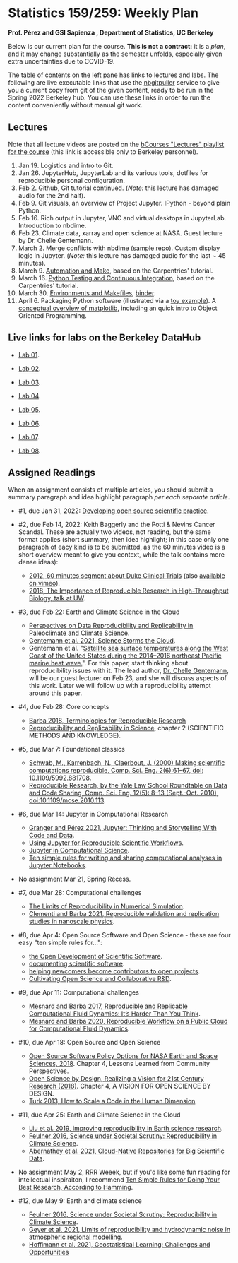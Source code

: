 # Statistics 159/259: Weekly Plan

**Prof. Pérez and GSI Sapienza , Department of Statistics, UC Berkeley**

Below is our current plan for the course. **This is not a contract:** it is a _plan_, and it may change substantially as the semester unfolds, especially given extra uncertainties due to COVID-19.

The table of contents on the left pane has links to lectures and labs. The following are live executable links that use the [nbgitpuller](https://jupyterhub.github.io/nbgitpuller) service to give you a current copy from git of the given content, ready to be run in the Spring 2022 Berkeley hub. You can use these links in order to run the content conveniently without manual git work.


## Lectures

Note that all lecture videos are posted on the [bCourses "Lectures" playlist for the course](https://bcourses.berkeley.edu/courses/1512961/external_tools/78985) (this link is accessible only to Berkeley personnel).

1. Jan 19. Logistics and intro to Git.
2. Jan 26. JupyterHub, JupyterLab and its various tools, dotfiles for reproducible personal configuration.
3. Feb 2. Github, Git tutorial continued. (_Note:_ this lecture has damaged audio for the 2nd half).
4. Feb 9. Git visuals, an overview of Project Jupyter. IPython - beyond plain Python.
5. Feb 16. Rich output in Jupyter, VNC and virtual desktops in JupyterLab. Introduction to nbdime.
6. Feb 23. Climate data, xarray and open science at NASA. Guest lecture by Dr. Chelle Gentemann.
7. March 2. Merge conflicts with nbdime ([sample repo](https://github.com/UCB-stat-159-s22/nbconflicts-demo)). Custom display logic in Jupyter. (_Note:_ this lecture has damaged audio for the last ~ 45 minutes).
8. March 9. [Automation and Make](https://swcarpentry.github.io/make-novice), based on the Carpentries' tutorial.
9. March 16. [Python Testing and Continuous Integration](https://carpentries-incubator.github.io/python-testing), based on the Carpentries' tutorial.
10. March 30. [Environments and Makefiles](lectures/environments/conda-envs), [binder](https://docs.google.com/presentation/d/14pJmHMbYpF7VFCOi-eh64DZgEbTXXwWcBnPtvW8hhso).
11. April 6. Packaging Python software (illustrated via a [toy example](https://github.com/fperez/mytoy)). A [conceptual overview of matplotlib](lectures/matplotlib_beyond_basics), including an quick intro to Object Oriented Programming.


## Live links for labs on the Berkeley DataHub

* [Lab 01](https://stat159.datahub.berkeley.edu/hub/user-redirect/git-pull?repo=https%3A%2F%2Fgithub.com%2FUCB-stat-159-s22%2Fsite&branch=main&urlpath=lab%2Ftree%2Fsite%2Flab%2Flab01).

* [Lab 02](https://stat159.datahub.berkeley.edu/hub/user-redirect/git-pull?repo=https%3A%2F%2Fgithub.com%2FUCB-stat-159-s22%2Fsite&branch=main&urlpath=lab%2Ftree%2Fsite%2Flab%2Flab02).

* [Lab 03](https://stat159.datahub.berkeley.edu/hub/user-redirect/git-pull?repo=https%3A%2F%2Fgithub.com%2FUCB-stat-159-s22%2Fsite&urlpath=lab%2Ftree%2Fsite%2Flab%2Flab03%2Flab03.ipynb&branch=main).

* [Lab 04](https://stat159.datahub.berkeley.edu/hub/user-redirect/git-pull?repo=https%3A%2F%2Fgithub.com%2FUCB-stat-159-s22%2Fsite&urlpath=lab%2Ftree%2Fsite%2Flab%2Flab04%2Flab04.ipynb&branch=main).

* [Lab 05](https://stat159.datahub.berkeley.edu/hub/user-redirect/git-pull?repo=https%3A%2F%2Fgithub.com%2FUCB-stat-159-s22%2Fsite&urlpath=lab%2Ftree%2Fsite%2Flab%2Flab05%2Flab05.ipynb&branch=main).

* [Lab 06](https://stat159.datahub.berkeley.edu/hub/user-redirect/git-pull?repo=https%3A%2F%2Fgithub.com%2FUCB-stat-159-s22%2Fsite&urlpath=lab%2Ftree%2Fsite%2Flab%2Flab06%2Flab06.ipynb&branch=main). 

* [Lab 07](https://stat159.datahub.berkeley.edu/hub/user-redirect/git-pull?repo=https%3A%2F%2Fgithub.com%2FUCB-stat-159-s22%2Fsite&urlpath=lab%2Ftree%2Fsite%2Flab%2Flab07%2Flab07.ipynb&branch=main).

* [Lab 08](https://stat159.datahub.berkeley.edu/hub/user-redirect/git-pull?repo=https%3A%2F%2Fgithub.com%2FUCB-stat-159-s22%2Fsite&urlpath=lab%2Ftree%2Fsite%2Flab%2Flab08%2Flab08.ipynb&branch=main).


## Assigned Readings

When an assignment consists of multiple articles, you should submit a summary paragraph and idea highlight paragraph _per each separate article_.

* #1, due Jan 31, 2022: [Developing open source scientific practice](https://berkeley-stat159-f17.github.io/stat159-f17/_static/ref/millman-perez.pdf).

* #2, due Feb 14, 2022: Keith Baggerly and the Potti & Nevins Cancer Scandal. These are actually two videos, not reading, but the same format applies (short summary, then idea highlight; in this case only one paragraph of eacy kind is to be submitted, as the 60 minutes video is a short overview meant to give you context, while the talk contains more dense ideas):

    - [2012, 60 minutes segment about Duke Clinical Trials](https://www.youtube.com/watch?v=W5sZTNPMQRM) (also [available on vimeo](https://vimeo.com/165142857)).
    - [2018, The Importance of Reproducible Research in High-Throughput Biology, talk at UW](https://www.youtube.com/watch?v=8QJfNS7XXwA).

* #3, due Feb 22: Earth and Climate Science in the Cloud
    - [Perspectives on Data Reproducibility and Replicability in Paleoclimate and Climate Science](https://hdsr.mitpress.mit.edu/pub/dijwtzza/release/1).
    - [Gentemann et al. 2021, Science Storms the Cloud](https://www.essoar.org/doi/10.1002/essoar.10506344.2).
    - Gentemann et al. "[Satellite sea surface temperatures along the West Coast of the United States during the 2014–2016 northeast Pacific marine heat wave.](https://agupubs.onlinelibrary.wiley.com/doi/10.1002/2016GL071039)".  For this paper, start thinking about reproducibility issues with it. The lead author, [Dr. Chelle Gentemann](), will be our guest lecturer on Feb 23, and she will discuss aspects of this work. Later we will follow up with a reproducibility attempt around this paper.

* #4, due Feb 28: Core concepts
    - [Barba 2018, Terminologies for Reproducible Research](https://arxiv.org/abs/1802.03311)
    - [Reproducibility and Replicability in Science](https://www.ncbi.nlm.nih.gov/books/NBK547537), chapter 2 (SCIENTIFIC METHODS AND KNOWLEDGE).

* #5, due Mar 7: Foundational classics
    - [Schwab, M., Karrenbach, N., Claerbout, J. (2000) Making scientific computations reproducible, Comp. Sci. Eng. 2(6):61–67, doi: 10.1109/5992.881708](https://ieeexplore.ieee.org/document/881708).
    - [Reproducible Research, by the Yale Law School Roundtable on Data and Code Sharing, Comp. Sci. Eng. 12(5): 8–13 (Sept.-Oct. 2010), doi:10.1109/mcse.2010.113](https://ieeexplore.ieee.org/document/5562471).

* #6, due Mar 14:  Jupyter in Computational Research
    - [Granger and Pérez 2021, Jupyter: Thinking and Storytelling With Code and Data](https://ieeexplore.ieee.org/document/9387490).
    - [Using Jupyter for Reproducible Scientific Workflows](https://ieeexplore.ieee.org/document/9325550).
    - [Jupyter in Computational Science](https://ieeexplore.ieee.org/document/9387474).
    - [Ten simple rules for writing and sharing computational analyses in Jupyter Notebooks](http://dx.plos.org/10.1371/journal.pcbi.1007007).


* No assignment Mar 21, Spring Recess.

* #7, due Mar 28: Computational challenges
    - [The Limits of Reproducibility in Numerical Simulation](https://ieeexplore-ieee-org.libproxy.berkeley.edu/document/5719578).
    - [Clementi and Barba 2021, Reproducible validation and replication studies in nanoscale physics](https://royalsocietypublishing.org/doi/10.1098/rsta.2020.0068).


* #8, due Apr 4: Open Source Software and Open Science - these are four easy "ten simple rules for...":
    - [the Open Development of Scientific Software](http://dx.plos.org/10.1371/journal.pcbi.1002802).
    - [documenting scientific software](http://dx.plos.org/10.1371/journal.pcbi.1006561).
    - [helping newcomers become contributors to open projects](http://dx.plos.org/10.1371/journal.pcbi.1007296).
    - [Cultivating Open Science and Collaborative R&D](http://dx.plos.org/10.1371/journal.pcbi.1003244).


* #9, due Apr 11: Computational challenges
    - [Mesnard and Barba 2017, Reproducible and Replicable Computational Fluid Dynamics: It’s Harder Than You Think](https://ieeexplore.ieee.org/document/8012284).
    - [Mesnard and Barba 2020, Reproducible Workflow on a Public Cloud for Computational Fluid Dynamics](https://ieeexplore.ieee.org/document/8842605).


* #10, due Apr 18: Open Source and Open Science
    - [Open Source Software Policy Options for NASA Earth and Space Sciences, 2018](https://www.nap.edu/catalog/25217/open-source-software-policy-options-for-nasa-earth-and-space-sciences). Chapter 4, Lessons Learned from Community Perspectives.
    - [Open Science by Design, Realizing a Vision for 21st Century Research (2018)](https://www.ncbi.nlm.nih.gov/books/NBK525417). Chapter 4, A VISION FOR OPEN SCIENCE BY DESIGN.
   - [Turk 2013, How to Scale a Code in the Human Dimension](https://arxiv.org/abs/1301.7064)


* #11, due Apr 25: Earth and Climate Science in the Cloud
    - [Liu et al. 2019, improving reproducibility in Earth science research](https://eos.org/opinions/improving-reproducibility-in-earth-science-research).
    - [Feulner 2016, Science under Societal Scrutiny: Reproducibility in Climate Science](https://onlinelibrary.wiley.com/doi/10.1002/9781118865064.ch12).
    - [Abernathey et al. 2021, Cloud-Native Repositories for Big Scientific Data](https://ieeexplore.ieee.org/document/9354557).


* No assignment May 2, RRR Weeek, but if you'd like some fun reading for intellectual inspiraiton, I recommend [Ten Simple Rules for Doing Your Best Research, According to Hamming](http://dx.plos.org/10.1371/journal.pcbi.0030213).


* #12, due May 9: Earth and climate science
    - [Feulner 2016, Science under Societal Scrutiny: Reproducibility in Climate Science](https://onlinelibrary.wiley.com/doi/10.1002/9781118865064.ch12).
    - [Geyer et al. 2021, Limits of reproducibility and hydrodynamic noise in atmospheric regional modelling](https://www.nature.com/articles/s43247-020-00085-4).
    - [Hoffimann et al. 2021, Geostatistical Learning: Challenges and Opportunities](https://arxiv.org/abs/2102.08791)
